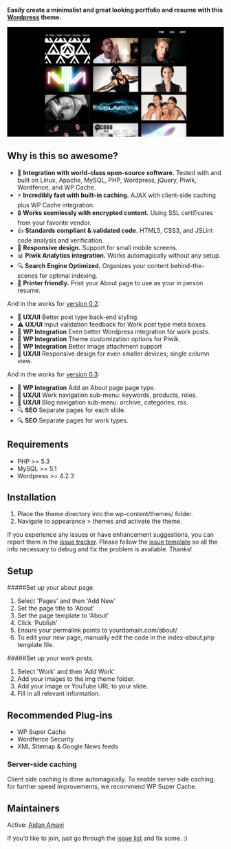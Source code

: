 **Easily create a minimalist and great looking portfolio and resume with this [Wordpress](http://www.wordpress.org) theme.**

![](https://raw.githubusercontent.com/aidanamavi/portfolio-resume/master/img/markdown_screenshot.png)




## Why is this so awesome?

* :rocket: **Integration with world-class open-source software.** Tested with and built on Linux, Apache, MySQL, PHP, Wordpress, jQuery, Piwik, Wordfence, and WP Cache.
* :zap: **Incredibly fast with built-in caching.** AJAX with client-side caching plus WP Cache integration.
* :lock: **Works seemlessly with encrypted content.** Using SSL certificates from your favorite vendor.
* :+1: **Standards compliant & validated code.** HTML5, CSS3, and JSLint code analysis and verification.
* :iphone: **Responsive design.** Support for small mobile screens.
* :bar_chart: **Piwik Analytics integration.** Works automagically without any setup.
* :mag: **Search Engine Optimized.** Organizes your content behind-the-scenes for optimal indexing.
* :page_facing_up: **Printer friendly.** Print your About page to use as your in person resume.

And in the works for [version 0.2](https://github.com/aidanamavi/portfolio-resume/milestones/0.2):
* :art: **UX/UI** Better post type back-end styling.
* :warning: **UX/UI** Input validation feedback for Work post type meta boxes.
* :rocket: **WP Integration** Even better Wordpress integration for work posts.
* :rocket: **WP Integration** Theme customization options for Piwik.
* :paperclip: **WP Integration** Better image attachment support
* :iphone: **UX/UI** Responsive design for even smaller devices; single column view.


And in the works for [version 0.3](https://github.com/aidanamavi/portfolio-resume/milestones/0.3):
* :rocket: **WP Integration** Add an About page page type.
* :art: **UX/UI** Work navigation sub-menu: keywords, products, roles.
* :art: **UX/UI** Blog navigation sub-menu: archive, categories, rss.
* :mag: **SEO** Separate pages for each slide.
* :mag: **SEO** Separate pages for work types.



## Requirements

* PHP >= 5.3
* MySQL >= 5.1
* Wordpress >= 4.2.3



## Installation

1. Place the theme directory into the wp-content/themes/ folder.
2. Navigate to appearance > themes and activate the theme.

If you experience any issues or have enhancement suggestions, you can report them in the [issue tracker](https://github.com/aidanamavi/portfolio-resume/issues). Please follow the [issue template](https://raw.githubusercontent.com/aidanamavi/portfolio-resume/master/issues-template.md) so all the info necessary to debug and fix the problem is available. Thanks!



## Setup

#####Set up your about page.

1. Select 'Pages' and then 'Add New'
2. Set the page title to 'About'
3. Set the page template to 'About'
4. Click 'Publish'
5. Ensure your permalink points to yourdomain.com/about/
6. To edit your new page, manually edit the code in the index-about.php template file.

#####Set up your work posts.

1. Select 'Work' and then 'Add Work'
2. Add your images to the img theme folder.
3. Add your image or YouTube URL to your slide.
4. Fill in all relevant information.



## Recommended Plug-ins

* WP Super Cache
* Wordfence Security
* XML Sitemap & Google News feeds

### Server-side caching
Client side caching is done automagically. To enable server side caching, for further speed improvements, we recommend WP Super Cache.



## Maintainers

Active: [Aidan Amavi](https://github.com/AidanAmavi)

If you’d like to join, just go through the [issue list](https://github.com/aidanamavi/portfolio-resume/issues) and fix some. :)
